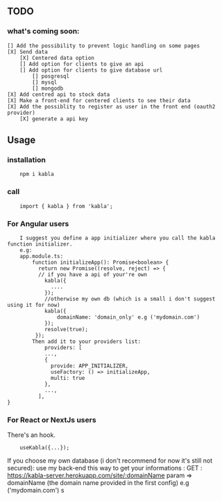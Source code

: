 ## TODO
### what's coming soon:
    [] Add the possibility to prevent logic handling on some pages
    [X] Send data
        [X] Centered data option
        [] Add option for clients to give an api
        [] Add option for clients to give database url
            [] posgresql
            [] mysql
            [] mongodb
    [X] Add centred api to stock data
    [X] Make a front-end for centered clients to see their data
    [X] Add the possiblity to register as user in the front end (oauth2 provider)
        [X] generate a api key

## Usage
### installation
```
    npm i kabla
```

### call
```
    import { kabla } from 'kabla';
```

### For Angular users
```
    I suggest you define a app initializer where you call the kabla function initializer.
    e.g:
    app.module.ts:
        function initializeApp(): Promise<boolean> {
          return new Promise((resolve, reject) => {
          // if you have a api of your're own
            kabla({
              ....
            });
            //otherwise my own db (which is a small i don't suggest using it for now) 
            kabla({
                domainName: 'domain_only' e.g ('mydomain.com')
            });
            resolve(true);
         });
        Then add it to your providers list:
            providers: [
            ...,
            {
              provide: APP_INITIALIZER,
              useFactory: () => initializeApp,
              multi: true
            },
            ...,
          ],
}
```
### For React or NextJs users
There's an hook.
```
    useKabla({...});
```
If you choose my own database (i don't recommend for now it's still not secured):
use my back-end this way to get your informations :
 GET : https://kabla-server.herokuapp.com/site/:domainName
    param => domainName (the domain name provided in the first config) e.g ('mydomain.com') s
